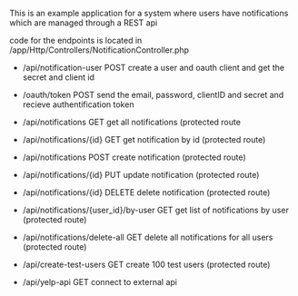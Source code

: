 
This is an example application for a system where users have notifications which are managed through a REST api 

code for the endpoints is located in 
/app/Http/Controllers/NotificationController.php  


- /api/notification-user   POST  create a user and oauth client and get the secret and client id
- /oauth/token POST  send the email, password, clientID and secret and recieve authentification token

- /api/notifications GET  get all notifications  (protected route
- /api/notifications/{id} GET  get notification by id (protected route)
- /api/notifications POST  create notification (protected route)
- /api/notifications/{id} PUT  update notification (protected route)
- /api/notifications/{id} DELETE  delete notification (protected route)

- /api/notifications/{user_id}/by-user GET get list of notifications by user (protected route)
- /api/notifications/delete-all GET delete all notifications for all users (protected route)

- /api/create-test-users GET  create 100 test users (protected route)
- /api/yelp-api GET  connect to external api


